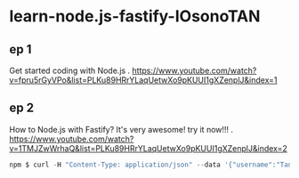 # learn-node.js-fastify-IOsonoTAN

## ep 1

Get started coding with Node.js .
https://www.youtube.com/watch?v=fpru5rGyVPo&list=PLKu89HRrYLaqUetwXo9pKUUI1gXZenplJ&index=1 

## ep 2

How to Node.js with Fastify? It's very awesome! try it now!!! .
https://www.youtube.com/watch?v=1TMJZwWrhaQ&list=PLKu89HRrYLaqUetwXo9pKUUI1gXZenplJ&index=2 

```javascript
npm $ curl -H "Content-Type: application/json" --data '{"username":"Tan"}' http://localhost:3001/user     
```                                                              